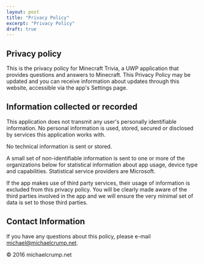 ```yaml
---
layout: post
title: "Privacy Policy"
excerpt: "Privacy Policy"
draft: true
---
```


## Privacy policy
This is the privacy policy for Minecraft Trivia, a UWP application that provides questions and answers to Minecraft. This Privacy Policy may be updated and you can receive information about updates through this website, accessible via the app's Settings page.

## Information collected or recorded
This application does not transmit any user's personally identifiable information. No personal information is used, stored, secured or disclosed by services this application works with. 

No technical information is sent or stored.


A small set of non-identifiable information is sent to one or more of the organizations below for statistical information about app usage, device type and capabilities. Statistical service providers are Microsoft.


If the app makes use of third party services, their usage of information is excluded from this privacy policy. You will be clearly made aware of the third parties involved in the app and we will ensure the very minimal set of data is set to those third parties.


## Contact Information
If you have any questions about this policy, please e-mail [michael@michaelcrump.net](mailto:michael@michaelcrump.net).


© 2016 michaelcrump.net